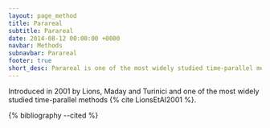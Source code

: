 ```yaml
---
layout: page_method
title: Parareal
subtitle: Parareal
date: 2014-08-12 00:00:00 +0000
navbar: Methods
subnavbar: Parareal
footer: true
short_desc: Parareal is one of the most widely studied time-parallel methods.
---
```


Introduced in 2001 by Lions, Maday and Turinici and one of the most widely studied time-parallel methods {% cite LionsEtAl2001 %}.

{% bibliography --cited %}
